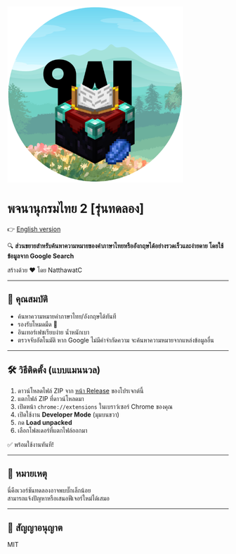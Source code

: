 ![header](https://github.com/Natthawat-WB/ThaiDictionary-Alpha-/blob/main/logo.png?raw=true)

# พจนานุกรมไทย 2 [รุ่นทดลอง]

👉 [English version](README.md)

🔍 **ส่วนขยายสำหรับค้นหาความหมายของคำภาษาไทยหรืออังกฤษได้อย่างรวดเร็วและง่ายดาย โดยใช้ข้อมูลจาก Google Search**

สร้างด้วย ❤️ โดย NatthawatC

---

## 🧠 คุณสมบัติ
- ค้นหาความหมายคำภาษาไทย/อังกฤษได้ทันที
- รองรับโหมดมืด 🌙
- อินเทอร์เฟซเรียบง่าย น้ำหนักเบา
- ตรวจจับอัตโนมัติ หาก Google ไม่มีคำจำกัดความ จะค้นหาความหมายจากแหล่งข้อมูลอื่น

---

## 🛠 วิธีติดตั้ง (แบบแมนนวล)

1. ดาวน์โหลดไฟล์ ZIP จาก [หน้า Release](https://github.com/Natthawat-WB/ThaiDictionary-Alpha-/releases) ของโปรเจกต์นี้  
2. แตกไฟล์ ZIP ที่ดาวน์โหลดมา  
3. เปิดหน้า `chrome://extensions` ในเบราว์เซอร์ Chrome ของคุณ  
4. เปิดใช้งาน **Developer Mode** (มุมบนขวา)  
5. กด **Load unpacked**  
6. เลือกโฟลเดอร์ที่แตกไฟล์ออกมา

✅ พร้อมใช้งานทันที!

---

## 📌 หมายเหตุ  
นี่คือเวอร์ชันทดลองอาจพบบั๊กเล็กน้อย  
สามารถแจ้งปัญหาหรือเสนอฟีเจอร์ใหม่ได้เสมอ

---

## 📎 สัญญาอนุญาต  
MIT

